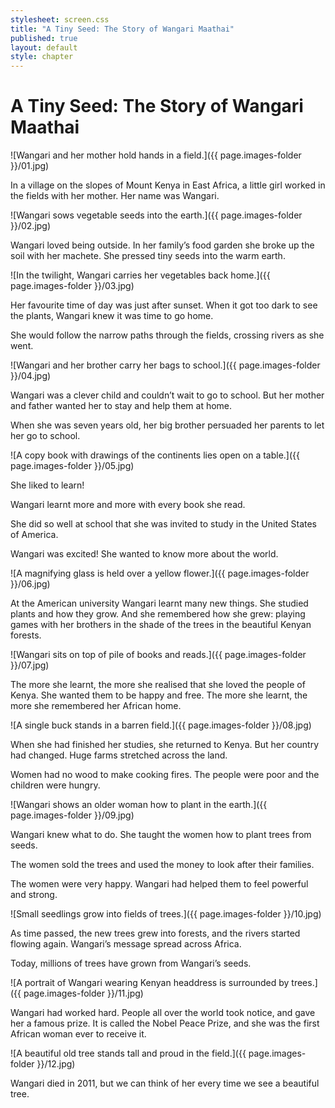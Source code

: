 ```yaml
---
stylesheet: screen.css
title: "A Tiny Seed: The Story of Wangari Maathai"
published: true
layout: default
style: chapter
---
```


# A Tiny Seed: The Story of Wangari Maathai

![Wangari and her mother hold hands in a field.]({{ page.images-folder }}/01.jpg)

In a village on the slopes of Mount Kenya in East Africa, a little girl worked in the fields with her mother. Her name was Wangari.


![Wangari sows vegetable seeds into the earth.]({{ page.images-folder }}/02.jpg)

Wangari loved being outside. In her family’s food garden she broke up the soil with her machete. She pressed tiny seeds into the warm earth. 


![In the twilight, Wangari carries her vegetables back home.]({{ page.images-folder }}/03.jpg)

Her favourite time of day was just after sunset. When it got too dark to see the plants, Wangari knew it was time to go home.

She would follow the narrow paths through the fields, crossing rivers as she went.



![Wangari and her brother carry her bags to school.]({{ page.images-folder }}/04.jpg)

Wangari was a clever child and couldn’t wait to go to school. But her mother and father wanted her to stay and help them at home. 

When she was seven years old, her big brother persuaded her parents to let her go to school.



![A copy book with drawings of the continents lies open on a table.]({{ page.images-folder }}/05.jpg)

She liked to learn! 

Wangari learnt more and more with every book she read. 

She did so well at school that she was invited to study in the United States of America.

Wangari was excited! She wanted to know more about the world.

![A magnifying glass is held over a yellow flower.]({{ page.images-folder }}/06.jpg)

At the American university Wangari learnt many new things. She studied plants and how they grow. And she remembered how she grew: playing games with her brothers in the shade of the trees in the beautiful Kenyan forests.

![Wangari sits on top of pile of books and reads.]({{ page.images-folder }}/07.jpg)

The more she learnt, the more she realised that she loved the people of Kenya. She wanted them to be happy and free. The more she learnt, the more she remembered her African home.

![A single buck stands in a barren field.]({{ page.images-folder }}/08.jpg)

When she had finished her studies, she returned to Kenya. But her country had changed. Huge farms stretched across the land. 

Women had no wood to make cooking fires. The people were poor and the children were hungry.


![Wangari shows an older woman how to plant in the earth.]({{ page.images-folder }}/09.jpg)

Wangari knew what to do. She taught the women how to plant trees from seeds. 

The women sold the trees and used the money to look after their families. 

The women were very happy. Wangari had helped them to feel powerful and strong.


![Small seedlings grow into fields of trees.]({{ page.images-folder }}/10.jpg)

As time passed, the new trees grew into forests, and the rivers started flowing again. Wangari’s message spread across Africa. 

Today, millions of trees have grown from Wangari’s seeds. 

![A portrait of Wangari wearing Kenyan headdress is surrounded by trees.]({{ page.images-folder }}/11.jpg)

Wangari had worked hard. People all over the world took notice, and gave her a famous prize. It is called the Nobel Peace Prize, and she was the first African woman ever to receive it.

![A beautiful old tree stands tall and proud in the field.]({{ page.images-folder }}/12.jpg)

Wangari died in 2011, but we can think of her every time we see a beautiful tree.
